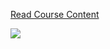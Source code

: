 [Read Course Content](https://github.com/Sukhvsin2/CS-355/blob/master/notes/classContent.txt)

![](https://media.giphy.com/media/aLQx9RYdXxNEgliwG4/giphy-downsized-large.gif)
